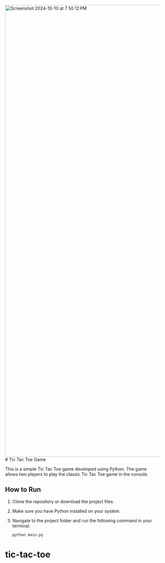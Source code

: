 <img width="1470" alt="Screenshot 2024-10-10 at 7 50 12 PM" src="https://github.com/user-attachments/assets/dc69f99d-5d0f-4a3c-807f-6a684d806fda">
# Tic Tac Toe Game

This is a simple Tic Tac Toe game developed using Python. The game allows two players to play the classic Tic Tac Toe game in the console.

## How to Run

1. Clone the repository or download the project files.
2. Make sure you have Python installed on your system.
3. Navigate to the project folder and run the following command in your terminal:

   ```bash
   python main.py
# tic-tac-toe
